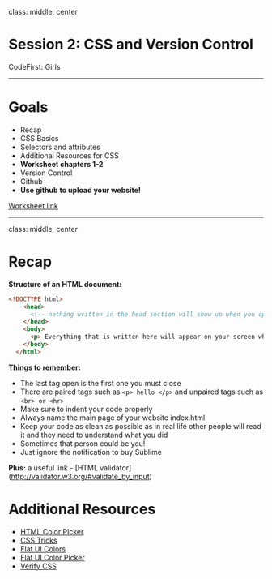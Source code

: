 class: middle, center

# Session 2: CSS and Version Control
CodeFirst: Girls

---

# Goals
- Recap
- CSS Basics
- Selectors and attributes
- Additional Resources for CSS
- **Worksheet chapters 1-2**
- Version Control
- Github
- **Use github to upload your website!** 

[Worksheet link](/cfg/session2/worksheet.pdf)

---
class: middle, center

# Recap

**Structure of an HTML document:**

```html
<!DOCTYPE html>
    <head>
      <!-- nothing written in the head section will show up when you open your browser, also this is a comment -->
    </head>
    <body>
      <p> Everything that is written here will appear on your screen when you open the file in a browser. </p>
    </body>
  </html>
```

**Things to remember:**

- The last tag open is the first one you must close
- There are paired tags such as ```<p> hello </p>``` and unpaired tags such as ```<br> or <hr> ```
- Make sure to indent your code properly 
- Always name the main page of your website index.html 
- Keep your code as clean as possible as in real life other people will read it and they need to understand what you did
- Sometimes that person could be you! 
- Just ignore the notification to buy Sublime 

**Plus:** a useful link - [HTML validator] (http://validator.w3.org/#validate_by_input)


# Additional Resources 

- [HTML Color Picker](http://www.w3schools.com/colors/colors_picker.asp)
- [CSS Tricks](https://css-tricks.com/how-css-selectors-work/)
- [Flat UI Colors](http://flatuicolors.com)
- [Flat UI Color Picker](http://www.flatuicolorpicker.com/all)
- [Verify CSS](http://jigsaw.w3.org/css-validator/#validate_by_input)



